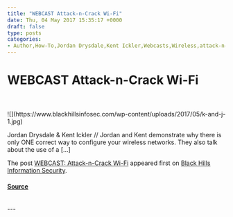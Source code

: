 ```yaml
---
title: "WEBCAST Attack-n-Crack Wi-Fi"
date: Thu, 04 May 2017 15:35:17 +0000
draft: false
type: posts
categories: 
- Author,How-To,Jordan Drysdale,Kent Ickler,Webcasts,Wireless,attack-n-crack,how to attack wi-fi,how to set up wi-fi,webcasts,wi-fi
---
```

# WEBCAST Attack-n-Crack Wi-Fi

<br/>

<br/>
![](https://www.blackhillsinfosec.com/wp-content/uploads/2017/05/k-and-j-1.jpg)

Jordan Drysdale & Kent Ickler // Jordan and Kent demonstrate why there is only ONE correct way to configure your wireless networks. They also talk about the use of a \[…\]

The post [WEBCAST: Attack-n-Crack Wi-Fi](https://www.blackhillsinfosec.com/webcast-attack-n-crack-wi-fi/) appeared first on [Black Hills Information Security](https://www.blackhillsinfosec.com).

#### [Source](https://www.blackhillsinfosec.com/webcast-attack-n-crack-wi-fi/)

<br/>
---
